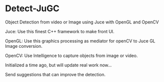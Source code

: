 Detect-JuGC
===========
Object Detection from video or Image using Juce with OpenGL and OpenCV

Juce: Use this finest C++ framework to make front UI.

OpenGL: Use this graphics processing as mediator for openCV to Juce GL Image conversion.

OpenCV: Use Intelligence to capture objects from image or video.

Initialized a time ago, but will update real work now...

Send suggestions that can improve the detection.
